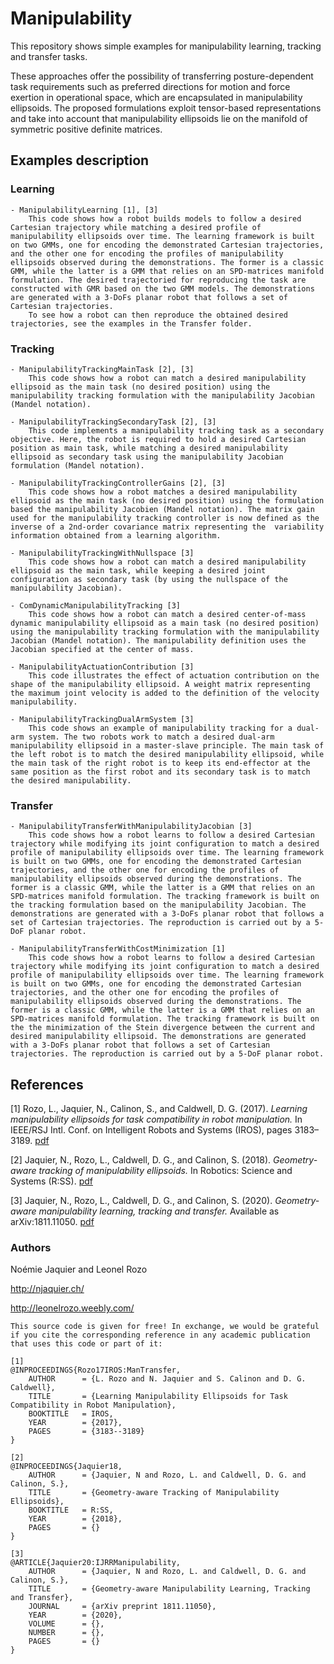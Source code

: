 # Manipulability
This repository shows simple examples for manipulability learning, tracking and transfer tasks. 

These approaches offer the possibility of transferring posture-dependent task requirements such as preferred directions for motion and force exertion in operational space, which are encapsulated in manipulability ellipsoids. The proposed formulations exploit tensor-based representations and take into account that manipulability ellipsoids lie on the manifold of symmetric positive definite matrices.

## Examples description
### Learning
	- ManipulabilityLearning [1], [3]
		This code shows how a robot builds models to follow a desired Cartesian trajectory while matching a desired profile of manipulability ellipsoids over time. The learning framework is built on two GMMs, one for encoding the demonstrated Cartesian trajectories, and the other one for encoding the profiles of manipulability ellipsoids observed during the demonstrations. The former is a classic GMM, while the latter is a GMM that relies on an SPD-matrices manifold formulation. The desired trajectoried for reproducing the task are constructed with GMR based on the two GMM models. The demonstrations are generated with a 3-DoFs planar robot that follows a set of Cartesian trajectories. 
		To see how a robot can then reproduce the obtained desired trajectories, see the examples in the Transfer folder.

### Tracking
	- ManipulabilityTrackingMainTask [2], [3]
		This code shows how a robot can match a desired manipulability ellipsoid as the main task (no desired position) using the manipulability tracking formulation with the manipulability Jacobian (Mandel notation).

	- ManipulabilityTrackingSecondaryTask [2], [3]
		This code implements a manipulability tracking task as a secondary objective. Here, the robot is required to hold a desired Cartesian position as main task, while matching a desired manipulability ellipsoid as secondary task using the manipulability Jacobian formulation (Mandel notation). 

	- ManipulabilityTrackingControllerGains [2], [3]
		This code shows how a robot matches a desired manipulability ellipsoid as the main task (no desired position) using the formulation based the manipulability Jacobien (Mandel notation). The matrix gain used for the manipulability tracking controller is now defined as the inverse of a 2nd-order covariance matrix representing the  variability information obtained from a learning algorithm. 

	- ManipulabilityTrackingWithNullspace [3]
		This code shows how a robot can match a desired manipulability ellipsoid as the main task, while keeping a desired joint configuration as secondary task (by using the nullspace of the manipulability Jacobian).

	- ComDynamicManipulabilityTracking [3]
		This code shows how a robot can match a desired center-of-mass dynamic manipulability ellipsoid as a main task (no desired position) using the manipulability tracking formulation with the manipulability Jacobian (Mandel notation). The manipulability definition uses the Jacobian specified at the center of mass.

	- ManipulabilityActuationContribution [3]
		This code illustrates the effect of actuation contribution on the shape of the manipulability ellipsoid. A weight matrix representing the maximum joint velocity is added to the definition of the velocity manipulability.

	- ManipulabilityTrackingDualArmSystem [3]
		This code shows an example of manipulability tracking for a dual-arm system. The two robots work to match a desired dual-arm manipulability ellipsoid in a master-slave principle. The main task of the left robot is to match the desired manipulability ellipsoid, while the main task of the right robot is to keep its end-effector at the same position as the first robot and its secondary task is to match the desired manipulability.

### Transfer
	- ManipulabilityTransferWithManipulabilityJacobian [3]
		This code shows how a robot learns to follow a desired Cartesian trajectory while modifying its joint configuration to match a desired profile of manipulability ellipsoids over time. The learning framework is built on two GMMs, one for encoding the demonstrated Cartesian trajectories, and the other one for encoding the profiles of manipulability ellipsoids observed during the demonstrations. The former is a classic GMM, while the latter is a GMM that relies on an SPD-matrices manifold formulation. The tracking framework is built on the tracking formulation based on the manipulability Jacobian. The demonstrations are generated with a 3-DoFs planar robot that follows a set of Cartesian trajectories. The reproduction is carried out by a 5-DoF planar robot.

	- ManipulabilityTransferWithCostMinimization [1]
		This code shows how a robot learns to follow a desired Cartesian trajectory while modifying its joint configuration to match a desired profile of manipulability ellipsoids over time. The learning framework is built on two GMMs, one for encoding the demonstrated Cartesian trajectories, and the other one for encoding the profiles of manipulability ellipsoids observed during the demonstrations. The former is a classic GMM, while the latter is a GMM that relies on an SPD-matrices manifold formulation. The tracking framework is built on the the minimization of the Stein divergence between the current and desired manipulability ellipsoid. The demonstrations are generated with a 3-DoFs planar robot that follows a set of Cartesian trajectories. The reproduction is carried out by a 5-DoF planar robot.

## References
[1] Rozo, L., Jaquier, N., Calinon, S., and Caldwell, D. G. (2017). *Learning manipulability ellipsoids for task compatibility in robot manipulation.* In IEEE/RSJ Intl. Conf. on Intelligent Robots and Systems (IROS), pages 3183–3189. [pdf](https://leonelrozo.weebly.com/uploads/4/4/3/4/44342607/rozoiros17compressed.pdf)

[2] Jaquier, N., Rozo, L., Caldwell, D. G., and Calinon, S. (2018). *Geometry-aware tracking of manipulability ellipsoids.* In Robotics: Science and Systems (R:SS). [pdf](http://njaquier.ch/files/RSS18_Jaquier_final.pdf)

[3] Jaquier, N., Rozo, L., Caldwell, D. G., and Calinon, S. (2020). *Geometry-aware manipulability learning, tracking and transfer.* Available as arXiv:1811.11050. [pdf](http://njaquier.ch/files/ManipTransfer_arXiv.pdf)

### Authors
Noémie Jaquier and Leonel Rozo

http://njaquier.ch/

http://leonelrozo.weebly.com/

```
This source code is given for free! In exchange, we would be grateful if you cite the corresponding reference in any academic publication that uses this code or part of it:

[1] 
@INPROCEEDINGS{Rozo17IROS:ManTransfer,
	AUTHOR 		= {L. Rozo and N. Jaquier and S. Calinon and D. G. Caldwell},
	TITLE 		= {Learning Manipulability Ellipsoids for Task Compatibility in Robot Manipulation},
	BOOKTITLE	= IROS,
	YEAR 		= {2017},
	PAGES 		= {3183--3189}
}

[2] 
@INPROCEEDINGS{Jaquier18,
	AUTHOR		= {Jaquier, N and Rozo, L. and Caldwell, D. G. and Calinon, S.}, 
	TITLE		= {Geometry-aware Tracking of Manipulability Ellipsoids},
	BOOKTITLE	= R:SS,
	YEAR		= {2018},
	PAGES		= {}
}

[3] 
@ARTICLE{Jaquier20:IJRRManipulability,
	AUTHOR 		= {Jaquier, N and Rozo, L. and Caldwell, D. G. and Calinon, S.},
	TITLE   	= {Geometry-aware Manipulability Learning, Tracking and Transfer},
	JOURNAL 	= {arXiv preprint 1811.11050},
	YEAR    	= {2020},
	VOLUME  	= {},
	NUMBER  	= {},
	PAGES   	= {}
}
```

